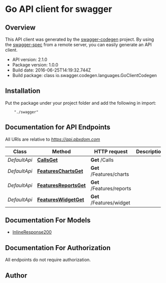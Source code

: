 # Go API client for swagger


## Overview
This API client was generated by the [swagger-codegen](https://github.com/swagger-api/swagger-codegen) project.  By using the [swagger-spec](https://github.com/swagger-api/swagger-spec) from a remote server, you can easily generate an API client.

- API version: 2.1.0
- Package version: 1.0.0
- Build date: 2016-06-25T14:19:32.744Z
- Build package: class io.swagger.codegen.languages.GoClientCodegen

## Installation
Put the package under your project folder and add the following in import:
```
    "./swagger"
```

## Documentation for API Endpoints

All URIs are relative to *https://api.pbxdom.com*

Class | Method | HTTP request | Description
------------ | ------------- | ------------- | -------------
*DefaultApi* | [**CallsGet**](docs/DefaultApi.md#callsget) | **Get** /Calls | 
*DefaultApi* | [**FeaturesChartsGet**](docs/DefaultApi.md#featureschartsget) | **Get** /Features/charts | 
*DefaultApi* | [**FeaturesReportsGet**](docs/DefaultApi.md#featuresreportsget) | **Get** /Features/reports | 
*DefaultApi* | [**FeaturesWidgetGet**](docs/DefaultApi.md#featureswidgetget) | **Get** /Features/widget | 


## Documentation For Models

 - [InlineResponse200](docs/InlineResponse200.md)


## Documentation For Authorization

 All endpoints do not require authorization.


## Author



